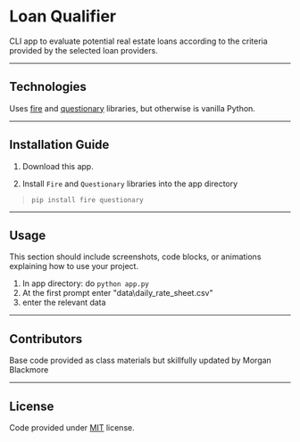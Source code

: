 # Loan Qualifier

CLI app to evaluate potential real estate loans according to the criteria provided by the selected loan providers.

---

## Technologies

Uses [fire](https://google.github.io/python-fire/guide/) and [questionary](https://questionary.readthedocs.io/en/stable/) libraries, but otherwise is vanilla Python.

---

## Installation Guide

1. Download this app. 

2. Install `Fire` and `Questionary` libraries into the app directory

>```
>pip install fire questionary
>```

---

## Usage

This section should include screenshots, code blocks, or animations explaining how to use your project.

1. In app directory: do `python app.py`
2. At the first prompt enter "data\daily_rate_sheet.csv"
3. enter the relevant data 

---

## Contributors

Base code provided as class materials but skillfully updated by Morgan Blackmore

---

## License

Code provided under [MIT](https://mit-license.org/) license. 

